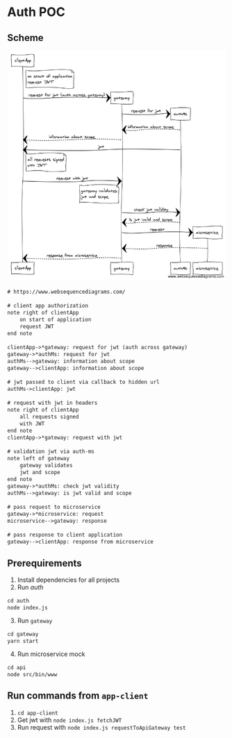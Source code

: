 # Auth POC

## Scheme

![](AuthPOC.png)

```
# https://www.websequencediagrams.com/

# client app authorization
note right of clientApp
    on start of application
    request JWT
end note

clientApp->*gateway: request for jwt (auth across gateway)
gateway->*authMs: request for jwt
authMs-->gateway: information about scope
gateway-->clientApp: information about scope

# jwt passed to client via callback to hidden url
authMs->clientApp: jwt

# request with jwt in headers
note right of clientApp
    all requests signed
    with JWT
end note
clientApp->*gateway: request with jwt

# validation jwt via auth-ms
note left of gateway
    gateway validates
    jwt and scope
end note
gateway->*authMs: check jwt validity
authMs-->gateway: is jwt valid and scope

# pass request to microservice
gateway->*microservice: request
microservice-->gateway: response

# pass response to client application
gateway-->clientApp: response from microservice
```

## Prerequirements

1. Install dependencies for all projects
1. Run _auth_

```
cd auth
node index.js
```

3. Run `gateway`

```
cd gateway
yarn start
```

4. Run microservice mock

```
cd api
node src/bin/www
```

## Run commands from `app-client`

1. `cd app-client`
1. Get jwt with `node index.js fetchJWT`
1. Run request with `node index.js requestToApiGateway test`
